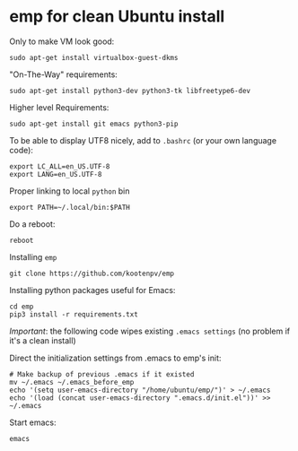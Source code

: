 # emp for clean Ubuntu install

Only to make VM look good:

    sudo apt-get install virtualbox-guest-dkms

"On-The-Way" requirements:

    sudo apt-get install python3-dev python3-tk libfreetype6-dev

Higher level Requirements:

    sudo apt-get install git emacs python3-pip

To be able to display UTF8 nicely, add to `.bashrc` (or your own language code):

    export LC_ALL=en_US.UTF-8
    export LANG=en_US.UTF-8

Proper linking to local `python` bin

    export PATH=~/.local/bin:$PATH

Do a reboot:

    reboot

Installing `emp`

    git clone https://github.com/kootenpv/emp

Installing python packages useful for Emacs:

    cd emp
    pip3 install -r requirements.txt

*Important*: the following code wipes existing `.emacs settings` (no problem if it's a clean install)

Direct the initialization settings from .emacs to emp's init:

    # Make backup of previous .emacs if it existed
    mv ~/.emacs ~/.emacs_before_emp
    echo '(setq user-emacs-directory "/home/ubuntu/emp/")' > ~/.emacs
    echo '(load (concat user-emacs-directory ".emacs.d/init.el"))' >> ~/.emacs

Start emacs:

    emacs
